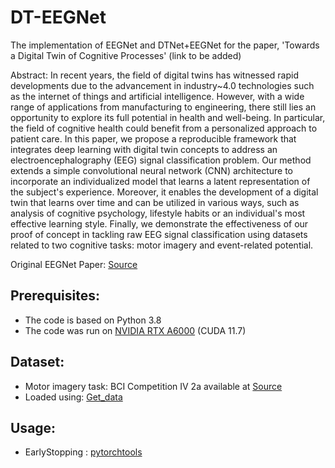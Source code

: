 # DT-EEGNet

The implementation of EEGNet and DTNet+EEGNet for the paper, 'Towards a Digital Twin of Cognitive Processes' (link to be added)

Abstract:
In recent years, the field of digital twins has witnessed rapid developments due to the advancement in industry~4.0
technologies such as the internet of things and artificial intelligence. However, with a wide range of applications from manufacturing to engineering, there still lies an opportunity to explore its full potential in health and well-being. In particular, the field of cognitive health could benefit from a personalized approach to patient care. In this paper, we propose a reproducible framework that integrates deep learning with digital twin concepts to address an electroencephalography (EEG) signal classification problem. Our method extends a simple convolutional neural network (CNN) architecture to incorporate an individualized model that learns a latent representation of the subject's experience. Moreover, it enables the development of a digital twin that learns over time and can be utilized in various ways, such as analysis of cognitive psychology, lifestyle habits or an individual's most effective learning style. Finally, we demonstrate the effectiveness of our proof of concept in tackling raw EEG signal classification using datasets related to two cognitive tasks: motor imagery and event-related potential. 

Original EEGNet Paper: [Source](https://arxiv.org/abs/1611.08024#:~:text=In%20this%20work%20we%20introduce,feature%20extraction%20concepts%20for%20BCI.)

## Prerequisites:
- The code is based on Python 3.8
- The code was run on [NVIDIA RTX A6000](https://www.nvidia.com/en-us/design-visualization/rtx-a6000/) (CUDA 11.7)

## Dataset:
- Motor imagery task: BCI Competition IV 2a available at [Source](https://www.bbci.de/competition/iv/)
- Loaded using: [Get_data](https://github.com/MultiScale-BCI/IV-2a/blob/master/get_data.py)


## Usage:
- EarlyStopping : [pytorchtools](https://github.com/Bjarten/early-stopping-pytorch/blob/master/pytorchtools.py)

